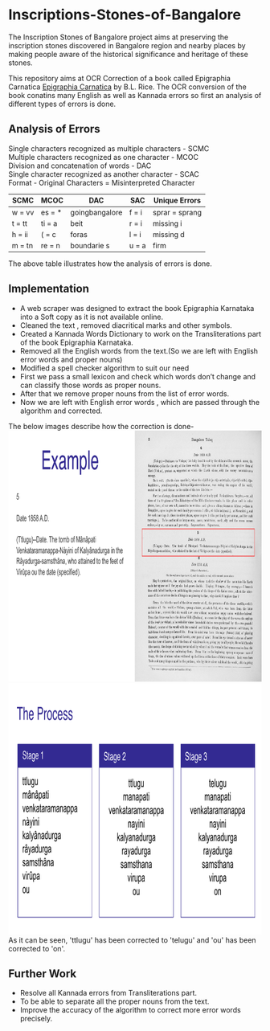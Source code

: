 # Inscriptions-Stones-of-Bangalore

The Inscription Stones of Bangalore project aims at preserving the inscription stones discovered in Bangalore region and nearby places by making people aware of the historical significance and heritage of these stones.

This repository aims at OCR Correction of a book called Epigraphia Carnatica  [Epigraphia Carnatica](http://idb.ub.uni-tuebingen.de/opendigi/EC_17_1965#p=2)  by B.L. Rice. The OCR conversion of the book conatins many English as well as Kannada errors so first an analysis of different types of errors is done.
## Analysis of Errors ## 
Single characters recognized as multiple characters - SCMC <br />
Multiple characters recognized as one character - MCOC <br />
Division and concatenation of words - DAC <br /> 
Single character recognized as another character - SCAC <br /> 
Format -  Original Characters = Misinterpreted Character <br />

SCMC | MCOC | DAC | SAC | Unique Errors 
-----|------|------|----|---------
w = vv|	es = *|	goingbangalore|	f = i | sprar = sprang
t = tt|	ti = a|	beit |	r = i | missing i 
h = ii | 	( = c| 	foras|	l = i |	missing d
m = tn|	re = n|	boundarie s|	u = a|		firm

The above table illustrates how the analysis of errors is done. 
## Implementation ##  
* A web scraper was designed to extract the book Epigraphia Karnataka into a Soft copy as it is not available online.
* Cleaned the text , removed diacritical marks and other symbols.
* Created a Kannada Words Dictionary to work on the Transliterations part of the book Epigraphia Karnataka.
* Removed all the English words from the text.(So we are left with English error words and proper nouns)
* Modified a spell checker algorithm to suit our need
* First we pass a small lexicon and check which words don’t change and can classify those words as proper nouns.
* After that we remove proper nouns from the list of error words.
* Now we are left with English error words , which are  passed through the algorithm and corrected.

The below images describe how the correction is done-  
<img src= "Images/1.png" width="900" height="500">
<img src= "Images/2.png" width="900" height="500">
As it can be seen, 'ttlugu' has been corrected to 'telugu' and 'ou' has been corrected to 'on'.


## Further Work ## 
* Resolve all Kannada errors from Transliterations part.
* To be able to separate all the proper nouns from the text.
* Improve the accuracy of the algorithm to correct more error words precisely.


